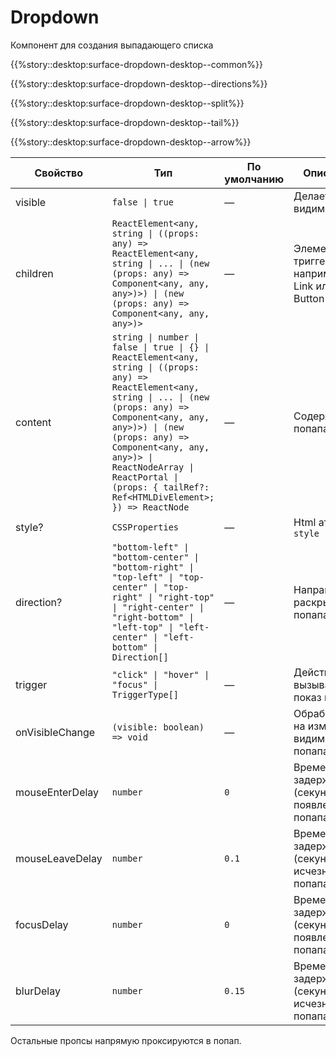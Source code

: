 # Dropdown



<!-- description:start -->
Компонент для создания выпадающего списка
<!-- description:end -->

{{%story::desktop:surface-dropdown-desktop--common%}}

{{%story::desktop:surface-dropdown-desktop--directions%}}

{{%story::desktop:surface-dropdown-desktop--split%}}

{{%story::desktop:surface-dropdown-desktop--tail%}}

{{%story::desktop:surface-dropdown-desktop--arrow%}}

<!-- props:start -->
| Свойство        | Тип                                                                                                                                                                                                                                                                                                                           | По умолчанию | Описание                                            |
| --------------- | ----------------------------------------------------------------------------------------------------------------------------------------------------------------------------------------------------------------------------------------------------------------------------------------------------------------------------- | ------------ | --------------------------------------------------- |
| visible         | `false \| true`                                                                                                                                                                                                                                                                                                               | —            | Делает попап видимым                                |
| children        | `ReactElement<any, string \| ((props: any) => ReactElement<any, string \| ... \| (new (props: any) => Component<any, any, any>)>) \| (new (props: any) => Component<any, any, any>)>`                                                                                                                                         | —            | Элемент триггер, например, Link или Button          |
| content         | `string \| number \| false \| true \| {} \| ReactElement<any, string \| ((props: any) => ReactElement<any, string \| ... \| (new (props: any) => Component<any, any, any>)>) \| (new (props: any) => Component<any, any, any>)> \| ReactNodeArray \| ReactPortal \| (props: { tailRef?: Ref<HTMLDivElement>; }) => ReactNode` | —            | Содержимое попапа                                   |
| style?          | `CSSProperties`                                                                                                                                                                                                                                                                                                               | —            | Html атрибут `style`                                |
| direction?      | `"bottom-left" \| "bottom-center" \| "bottom-right" \| "top-left" \| "top-center" \| "top-right" \| "right-top" \| "right-center" \| "right-bottom" \| "left-top" \| "left-center" \| "left-bottom" \| Direction[]`                                                                                                           | —            | Направление раскрытия попапа                        |
| trigger         | `"click" \| "hover" \| "focus" \| TriggerType[]`                                                                                                                                                                                                                                                                              | —            | Действие вызывающее показ попапа                    |
| onVisibleChange | `(visible: boolean) => void`                                                                                                                                                                                                                                                                                                  | —            | Обработчик на изменение видимости попапа            |
| mouseEnterDelay | `number`                                                                                                                                                                                                                                                                                                                      | `0`          | Временная задержка (секунды) на появление попапа    |
| mouseLeaveDelay | `number`                                                                                                                                                                                                                                                                                                                      | `0.1`        | Временная задержка (секунды) на исчезновение попапа |
| focusDelay      | `number`                                                                                                                                                                                                                                                                                                                      | `0`          | Временная задержка (секунды) на появление попапа    |
| blurDelay       | `number`                                                                                                                                                                                                                                                                                                                      | `0.15`       | Временная задержка (секунды) на исчезновение попапа |
<!-- props:end -->

Остальные пропсы напрямую проксируются в попап.
